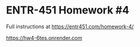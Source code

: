 # ENTR-451 Homework #4

Full instructions at https://entr451.com/homework-4/

https://hw4-6tes.onrender.com